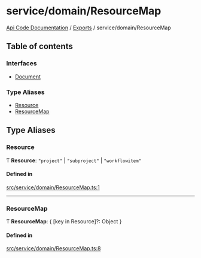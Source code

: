 # service/domain/ResourceMap
 
[Api Code Documentation](../README.md) / [Exports](../modules.md) / service/domain/ResourceMap

## Table of contents

### Interfaces

- [Document](../interfaces/service_domain_ResourceMap.Document.md)

### Type Aliases

- [Resource](service_domain_ResourceMap.md#resource)
- [ResourceMap](service_domain_ResourceMap.md#resourcemap)

## Type Aliases

### Resource

Ƭ **Resource**: ``"project"`` \| ``"subproject"`` \| ``"workflowitem"``

#### Defined in

[src/service/domain/ResourceMap.ts:1](https://github.com/openkfw/TruBudget/blob/a06c11b/api/src/service/domain/ResourceMap.ts#L1)

___

### ResourceMap

Ƭ **ResourceMap**: { [key in Resource]?: Object }

#### Defined in

[src/service/domain/ResourceMap.ts:8](https://github.com/openkfw/TruBudget/blob/a06c11b/api/src/service/domain/ResourceMap.ts#L8)
